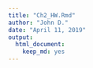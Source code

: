 ```yaml
---
title: "Ch2_HW.Rmd"
author: "John D."
date: "April 11, 2019"
output: 
  html_document: 
    keep_md: yes
---
```





